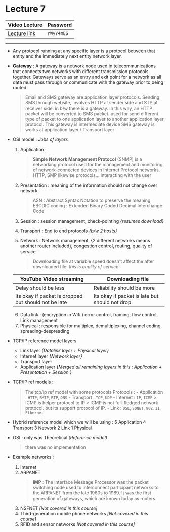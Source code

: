 # Lecture 7

| Video Lecture | Password |
|--|--|
| [Lecture link](https://nirmauni.webex.com/nirmauni/ldr.php?RCID=34cc4f628a9186300ea58ee1007e577b) | `rWyY4mES` |
---

- Any protocol running at any specific layer is a protocol between that entity and the immediately next entity network layer.
- **Gateway** : A gateway is a network node used in telecommunications that connects two networks with different transmission protocols together. Gateways serve as an entry and exit point for a network as all data must pass through or communicate with the gateway prior to being routed.
	> Email and SMS gateway are application layer protocols. 
	> Sending SMS through website, involves HTTP at sender side and STP at receiver side. in b/w there is a gateway. In this way, an HTTP packet will be converted to SMS packet. used for send different type of packet to one application layer to another application layer protocol.
	> This gateway is intermediate device
	> SMS gateway is works at application layer./ Transport layer
	
- OSI model : *Jobs of layers*
	1. Application : 
		> **Simple Network Management Protocol** (SNMP) is a networking protocol used for the management and monitoring of network-connected devices in Internet Protocol networks.
		> HTTP, SMP likewise protocols...
		> Interacting with the user

	2. Presentation : meaning of the information should not change over network
		> ASN : Abstract Syntax Notation
		> to preserve the meaning
		> EBCDIC coding : Extended Binary Coded Decimal Interchange Code 
	3. Session : session management, check-pointing *{resumes download}*
	4. Transport : End to end protocols *{b/w 2 hosts}*
	5. Network : Network management, {2 different networks means another router included}, congestion control, routing, quality of service
		> Downloading file at variable speed doesn't affect the after downloaded file. *this is quality of service*
		
	|YouTube Video streaming| Downloading file|
	|--|--|
	|Delay should be less| Reliability should be more|
	|Its okay if packet is dropped but should not be late|Its okay if packet is late but should not drop|
	
	6. Data link : (encryption in Wifi ) error control, framing, flow control, Link management
	7. Physical : responsible for multiplex, demultiplexing, channel coding, spreading-despreading
	
	
- TCP/IP reference model layers
	- Link layer *{Datalink layer + Physical layer}*
	- Internet layer	*{Network layer}*
	- Transport layer
	- Application layer *{Merged all remaining layers in this : Application + Presentation + Session }*
	
- TCP/IP ref models : 
	> The tcp/ip ref model with some protocols
	Protocols : 
		- Application : `HTTP`, `SMTP`, `RTP`, `DNS`
		- Transport : `TCP`, `UDP`
		- Internet : `IP`, `ICMP`
			> ICMP is helper protocol to IP
			> ICMP is not full-fledged network protocol. but its support protocol of IP.
		- Link : `DSL`, `SONET`, `802.11`, `Ethernet`

- Hybrid reference model which we will  be using  :
	5 Application
	4 Transport
	3 Network
	2 Link
	1 Physical
	
- OSI : only was Theoretical *(Reference model)*
	> there was no implementation
	
-  Example networks :
	1. Internet
	2. ARPANET
		> **IMP** : The Interface Message Processor was the packet switching node used to interconnect participant networks to the ARPANET from the late 1960s to 1989. It was the first generation of gateways, which are known today as routers. 
	3. NSFNET		*[Not covered in this course]*
	4. Third-generation mobile phone networks		*[Not covered in this course]*
	5. RFID and sensor networks		*[Not covered in this course]*